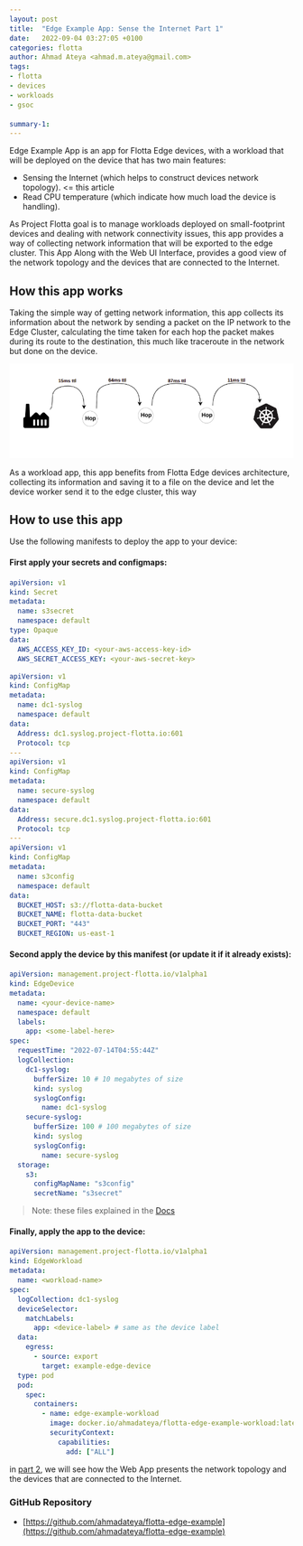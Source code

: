 ```yaml
---
layout: post
title:  "Edge Example App: Sense the Internet Part 1"
date:   2022-09-04 03:27:05 +0100
categories: flotta
author: Ahmad Ateya <ahmad.m.ateya@gmail.com>
tags:
- flotta
- devices
- workloads
- gsoc

summary-1:
---
```

Edge Example App is an app for Flotta Edge devices, with a workload that will be deployed on the device that has two main features:
- Sensing the Internet (which helps to construct devices network topology). <= this article
- Read CPU temperature (which indicate how much load the device is handling).

As Project Flotta goal is to manage workloads deployed on small-footprint devices and dealing with network connectivity issues, this app provides a way of collecting network information that will be exported to the edge cluster.
This App Along with the Web UI Interface, provides a good view of the network topology and the devices that are connected to the Internet.

## How this app works
Taking the simple way of getting network information, this app collects its information about the network by sending a packet on the IP network to the Edge Cluster, calculating the time taken for each hop the packet makes during its route to the destination, this much like traceroute in the network but done on the device.

![](/assets/images/traceroute.png)

As a workload app, this app benefits from Flotta Edge devices architecture, collecting its information and saving it to a file on the device and let the device worker send it to the edge cluster, this way


## How to use this app
Use the following manifests to deploy the app to your device:

#### First apply your secrets and configmaps:
```yaml
apiVersion: v1
kind: Secret
metadata:
  name: s3secret
  namespace: default
type: Opaque
data:
  AWS_ACCESS_KEY_ID: <your-aws-access-key-id>
  AWS_SECRET_ACCESS_KEY: <your-aws-secret-key>
```

```yaml
apiVersion: v1
kind: ConfigMap
metadata:
  name: dc1-syslog
  namespace: default
data:
  Address: dc1.syslog.project-flotta.io:601
  Protocol: tcp
---
apiVersion: v1
kind: ConfigMap
metadata:
  name: secure-syslog
  namespace: default
data:
  Address: secure.dc1.syslog.project-flotta.io:601
  Protocol: tcp
---
apiVersion: v1
kind: ConfigMap
metadata:
  name: s3config
  namespace: default
data:
  BUCKET_HOST: s3://flotta-data-bucket
  BUCKET_NAME: flotta-data-bucket
  BUCKET_PORT: "443"
  BUCKET_REGION: us-east-1
```

#### Second apply the device by this manifest (or update it if it already exists):

```yaml
apiVersion: management.project-flotta.io/v1alpha1
kind: EdgeDevice
metadata:
  name: <your-device-name>
  namespace: default
  labels:
    app: <some-label-here>
spec:
  requestTime: "2022-07-14T04:55:44Z"
  logCollection:
    dc1-syslog:
      bufferSize: 10 # 10 megabytes of size
      kind: syslog
      syslogConfig:
        name: dc1-syslog
    secure-syslog:
      bufferSize: 100 # 100 megabytes of size
      kind: syslog
      syslogConfig:
        name: secure-syslog
  storage:
    s3:
      configMapName: "s3config"
      secretName: "s3secret"
```

> Note: these files explained in the [Docs](https://project-flotta.io/documentation/v0_2_0/operations/data_synchronization.html#configuring-edgedevice)

#### Finally, apply the app to the device:
```yaml
apiVersion: management.project-flotta.io/v1alpha1
kind: EdgeWorkload
metadata:
  name: <workload-name>
spec:
  logCollection: dc1-syslog
  deviceSelector:
    matchLabels:
      app: <device-label> # same as the device label
  data:
    egress:
      - source: export
        target: example-edge-device
  type: pod
  pod:
    spec:
      containers:
        - name: edge-example-workload
          image: docker.io/ahmadateya/flotta-edge-example-workload:latest
          securityContext:
            capabilities:
              add: ["ALL"]
```

in [part 2](/flotta/2022/09/05/edge-example-app-sense-the-internet-part-2.html), we will see how the Web App presents the network topology and the devices that are connected to the Internet.
### GitHub Repository
- [https://github.com/ahmadateya/flotta-edge-example](https://github.com/ahmadateya/flotta-edge-example)
